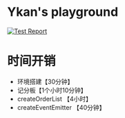 # Ykan's playground

[![Test Report](https://github.com/ykan/robot-img/actions/workflows/ci.yml/badge.svg)](https://github.com/ykan/robot-img/actions/workflows/ci.yml)


# 时间开销

* 环境搭建【30分钟】
* 记分板【1个小时10分钟】
* createOrderList 【4小时】
* createEventEmitter 【40分钟】
